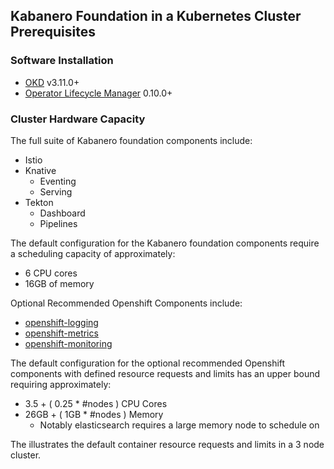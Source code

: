 ## Kabanero Foundation in a Kubernetes Cluster Prerequisites 

### Software Installation

- [OKD](https://www.okd.io/) v3.11.0+
- [Operator Lifecycle Manager](https://github.com/operator-framework/operator-lifecycle-manager/releases) 0.10.0+


### Cluster Hardware Capacity

The full suite of Kabanero foundation components include: 
  - Istio
  - Knative 
    - Eventing
    - Serving
  - Tekton 
    - Dashboard
    - Pipelines

The default configuration for the Kabanero foundation components require a scheduling capacity of approximately:
  - 6 CPU cores
  - 16GB of memory

Optional Recommended Openshift Components include:

  - [openshift-logging](https://docs.openshift.com/container-platform/3.11/install_config/aggregate_logging.html)
  - [openshift-metrics](https://docs.openshift.com/container-platform/3.11/install_config/cluster_metrics.html)
  - [openshift-monitoring](https://docs.openshift.com/container-platform/3.11/install_config/prometheus_cluster_monitoring.html)

The default configuration for the optional recommended Openshift components with defined resource requests and limits has an upper bound requiring approximately:
  - 3.5 + ( 0.25 * #nodes ) CPU Cores
  - 26GB + ( 1GB * #nodes ) Memory
    - Notably elasticsearch requires a large memory node to schedule on

The [](prereq-details.md) illustrates the default container resource requests and limits in a 3 node cluster.
